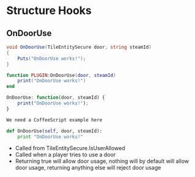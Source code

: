 # Structure Hooks

## OnDoorUse

``` csharp
void OnDoorUse(TileEntitySecure door, string steamId)
{
    Puts("OnDoorUse works!");
}
```

``` lua
function PLUGIN:OnDoorUse(door, steamId)
    print("OnDoorUse works!")
end
```

``` javascript
OnDoorUse: function(door, steamId) {
    print("OnDoorUse works!");
}
```

``` coffeescript
We need a CoffeeScript example here
```

``` python
def OnDoorUse(self, door, steamId):
    print "OnDoorUse works!"
```

 * Called from TileEntitySecure.IsUserAllowed
 * Called when a player tries to use a door
 * Returning true will allow door usage, nothing will by default will allow door usage, returning anything else will reject door usage
